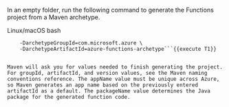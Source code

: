 In an empty folder, run the following command to generate the Functions project from a Maven archetype.

Linux/macOS
bash

```mvn archetype:generate \
    -DarchetypeGroupId=com.microsoft.azure \
	-DarchetypeArtifactId=azure-functions-archetype```{{execute T1}}


Maven will ask you for values needed to finish generating the project. For groupId, artifactId, and version values, see the Maven naming conventions reference. The appName value must be unique across Azure, so Maven generates an app name based on the previously entered artifactId as a default. The packageName value determines the Java package for the generated function code.
